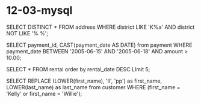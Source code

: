 # 12-03-mysql

SELECT DISTINCT * FROM address
WHERE district LIKE 'K%a'
AND district NOT LIKE '% %';

SELECT payment_id, CAST(payment_date AS DATE) from payment WHERE payment_date BETWEEN '2005-06-15' AND '2005-06-18' AND amount > 10.00;

SELECT * FROM rental order by rental_date DESC LImit 5;

SELECT REPLACE (LOWER(first_name), 'll', 'pp') as first_name, LOWER(last_name) as last_name
from customer
WHERE (first_name = 'Kelly' or first_name = 'Willie');
